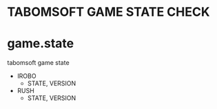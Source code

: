 
TABOMSOFT GAME STATE CHECK
=============

# game.state
tabomsoft game state

+ IROBO
  + STATE, VERSION
+ RUSH
  + STATE, VERSION

